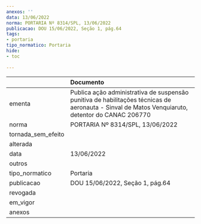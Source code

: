 ```yaml
---
anexos: ''
data: 13/06/2022
norma: PORTARIA Nº 8314/SPL, 13/06/2022
publicacao: DOU 15/06/2022, Seção 1, pág.64
tags:
- portaria
tipo_normatico: Portaria
hide: 
- toc 
 
---
```


|                    | Documento                                                                                                                                       |
|:-------------------|:------------------------------------------------------------------------------------------------------------------------------------------------|
| ementa             | Publica ação administrativa de suspensão punitiva de habilitações técnicas de aeronauta - Sinval de Matos Venquiaruto, detentor do CANAC 206770 |
| norma              | PORTARIA Nº 8314/SPL, 13/06/2022                                                                                                                |
| tornada_sem_efeito |                                                                                                                                                 |
| alterada           |                                                                                                                                                 |
| data               | 13/06/2022                                                                                                                                      |
| outros             |                                                                                                                                                 |
| tipo_normatico     | Portaria                                                                                                                                        |
| publicacao         | DOU 15/06/2022, Seção 1, pág.64                                                                                                                 |
| revogada           |                                                                                                                                                 |
| em_vigor           |                                                                                                                                                 |
| anexos             |                                                                                                                                                 |